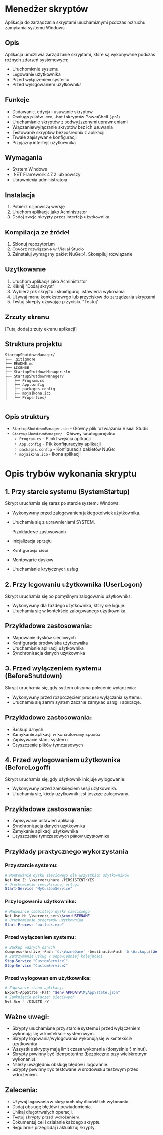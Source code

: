 # Menedżer skryptów

Aplikacja do zarządzania skryptami uruchamianymi podczas rozruchu i zamykania systemu Windows.

## Opis
Aplikacja umożliwia zarządzanie skryptami, które są wykonywane podczas różnych zdarzeń systemowych:
- Uruchomienie systemu
- Logowanie użytkownika
- Przed wyłączeniem systemu
- Przed wylogowaniem użytkownika

## Funkcje
- Dodawanie, edycja i usuwanie skryptów
- Obsługa plików .exe, .bat i skryptów PowerShell (.ps1)
- Uruchamianie skryptów z podwyższonymi uprawnieniami
- Włączanie/wyłączanie skryptów bez ich usuwania
- Testowanie skryptów bezpośrednio z aplikacji
- Trwałe zapisywanie konfiguracji
- Przyjazny interfejs użytkownika

## Wymagania
- System Windows
- .NET Framework 4.7.2 lub nowszy
- Uprawnienia administratora

## Instalacja
1. Pobierz najnowszą wersję
2. Uruchom aplikację jako Administrator
3. Dodaj swoje skrypty przez interfejs użytkownika

## Kompilacja ze źródeł
1. Sklonuj repozytorium
2. Otwórz rozwiązanie w Visual Studio
3. Zainstaluj wymagany pakiet NuGet:4. Skompiluj rozwiązanie

## Użytkowanie
1. Uruchom aplikację jako Administrator
2. Kliknij "Dodaj skrypt"
3. Wybierz plik skryptu i skonfiguruj ustawienia wykonania
4. Używaj menu kontekstowego lub przycisków do zarządzania skryptami
5. Testuj skrypty używając przycisku "Testuj"

## Zrzuty ekranu
[Tutaj dodaj zrzuty ekranu aplikacji]

## Struktura projektu

```
StartupShutdownManager/
├── .gitignore
├── README.md
├── LICENSE
├── StartupShutdownManager.sln
├── StartupShutdownManager/
│   ├── Program.cs
│   ├── App.config
│   ├── packages.config
│   ├── mojaikona.ico
│   └── Properties/


```

## Opis struktury

- `StartupShutdownManager.sln` - Główny plik rozwiązania Visual Studio
- `StartupShutdownManager/` - Główny katalog projektu
  - `Program.cs` - Punkt wejścia aplikacji
  - `App.config` - Plik konfiguracyjny aplikacji
  - `packages.config` - Konfiguracja pakietów NuGet
  - `mojaikona.ico` - Ikona aplikacji

# Opis trybów wykonania skryptu

## 1. Przy starcie systemu (SystemStartup)
Skrypt uruchamia się zaraz po starcie systemu Windows:
- Wykonywany przed zalogowaniem jakiegokolwiek użytkownika.
- Uruchamia się z uprawnieniami SYSTEM.  

  Przykładowe zastosowania:
- Inicjalizacja sprzętu
- Konfiguracja sieci
- Montowanie dysków
- Uruchamianie krytycznych usług

## 2. Przy logowaniu użytkownika (UserLogon)
Skrypt uruchamia się po pomyślnym zalogowaniu użytkownika:
- Wykonywany dla każdego użytkownika, który się loguje.
- Uruchamia się w kontekście zalogowanego użytkownika.

## Przykładowe zastosowania:
- Mapowanie dysków sieciowych
- Konfiguracja środowiska użytkownika
- Uruchamianie aplikacji użytkownika
- Synchronizacja danych użytkownika

## 3. Przed wyłączeniem systemu (BeforeShutdown)
Skrypt uruchamia się, gdy system otrzyma polecenie wyłączenia:
- Wykonywany przed rozpoczęciem procesu wyłączania systemu.
- Uruchamia się zanim system zacznie zamykać usługi i aplikacje.

## Przykładowe zastosowania:
- Backup danych
- Zamykanie aplikacji w kontrolowany sposób
- Zapisywanie stanu systemu
- Czyszczenie plików tymczasowych

## 4. Przed wylogowaniem użytkownika (BeforeLogoff)
Skrypt uruchamia się, gdy użytkownik inicjuje wylogowanie:
- Wykonywany przed zamknięciem sesji użytkownika.
- Uruchamia się, kiedy użytkownik jest jeszcze zalogowany.
## Przykładowe zastosowania:
- Zapisywanie ustawień aplikacji
- Synchronizacja danych użytkownika
- Zamykanie aplikacji użytkownika
- Czyszczenie tymczasowych plików użytkownika

## Przykłady praktycznego wykorzystania

### Przy starcie systemu:
```powershell
# Montowanie dysku sieciowego dla wszystkich użytkowników
Net Use Z: \\server\share /PERSISTENT:YES
# Uruchomienie specyficznej usługi
Start-Service "MyCustomService"
```

### Przy logowaniu użytkownika:
```powershell
# Mapowanie osobistego dysku sieciowego
Net Use H: \\server\users\$env:USERNAME
# Uruchomienie programów użytkownika
Start-Process "outlook.exe"
```

### Przed wyłączeniem systemu:
```powershell
# Backup ważnych danych
Compress-Archive -Path "C:\WażneDane" -DestinationPath "D:\Backup\$(Get-Date -Format 'yyyy-MM-dd')"
# Zatrzymanie usług w odpowiedniej kolejności
Stop-Service "CustomService1"
Stop-Service "CustomService2"
```

### Przed wylogowaniem użytkownika:
```powershell
# Zapisanie stanu aplikacji
Export-AppState -Path "$env:APPDATA\MyApp\state.json"
# Zamknięcie połączeń sieciowych
Net Use * /DELETE /Y
```

## Ważne uwagi:
- Skrypty uruchamiane przy starcie systemu i przed wyłączeniem wykonują się w kontekście systemowym.
- Skrypty logowania/wylogowania wykonują się w kontekście użytkownika.
- Wszystkie skrypty mają limit czasu wykonania (domyślnie 5 minut).
- Skrypty powinny być idempotentne (bezpieczne przy wielokrotnym wykonaniu).
- Należy uwzględnić obsługę błędów i logowanie.
- Skrypty powinny być testowane w środowisku testowym przed wdrożeniem.

## Zalecenia:
- Używaj logowania w skryptach aby śledzić ich wykonanie.
- Dodaj obsługę błędów i powiadomienia.
- Unikaj długotrwałych operacji.
- Testuj skrypty przed wdrożeniem.
- Dokumentuj cel i działanie każdego skryptu.
- Regularnie przeglądaj i aktualizuj skrypty.

